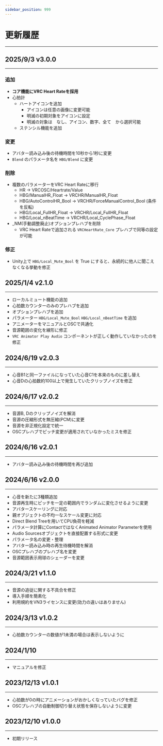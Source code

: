 ```yaml
---
sidebar_position: 999
---
```


# 更新履歴
---

## 2025/9/3 v3.0.0
---

### 追加
- **コア機能にVRC Heart Rateを採用**
- 心拍計
  - ハートアイコンを追加
    - アイコンは任意の画像に変更可能
    - 明滅の初期対象をアイコンに設定
    - 明滅の対象は　なし、アイコン、数字、全て　から選択可能
  - ステンシル機能を追加

### 変更
- アバター読み込み後の待機時間を10秒から1秒に変更
- `Blend` のパラメータ名を `HBG/Blend` に変更

### 削除
- 複数のパラメーターをVRC Heart Rateに移行
  - HR → VRCOSC/Heartrate/Value
  - HBG/ManualHR_Float → VRCHR/ManualHR_Float
  - HBG/AutoControlHR_Bool → VRCHR/ForceManualControl_Bool (条件を反転)
  - HBG/Local_FullHR_Float → VRCHR/Local_FullHR_Float
  - HBG/Local_nBeatTime → VRCHR/Local_CyclePhase_Float
- _NM(手動調整廃止)オプションプレハブを削除
  - VRC Heart Rateで追加される `VRCHeartRate_Core` プレハブで同等の設定が可能

### 修正
- Unity上で `HBG/Local_Mute_Bool` を True にすると、永続的に他人に聞こえなくなる挙動を修正

## 2025/1/4 v2.1.0
---

- ローカルミュート機能の追加
- 心拍数カウンターのみのプレハブを追加
- オプションプレハブを追加
- パラメーター `HBG/Local_Mute_Bool` `HBG/Local_nBeatTime` を追加
- アニメーターをマニュアルとOSCで共通化
- 音源範囲の変化を線形に修正
- `VRC Animator Play Audio` コンポーネントが正しく動作していなかったのを修正

## 2024/6/19 v2.0.3
---

- 心音B1と同一ファイルになっていた心音C1を本来のものに差し替え
- 心音Dの心拍数約100以上で発生していたクリップノイズを修正

## 2024/6/17 v2.0.2
---

- 音源B, Dのクリップノイズを解消
- 音源の圧縮形式を無圧縮(PCM)に変更
- 音源を非正規化設定で統一
- OSCプレハブでピッチ変更が適用されていなかったミスを修正

## 2024/6/16 v2.0.1
---

- アバター読み込み後の待機時間を再び追加

## 2024/6/16 v2.0.0
---

- 心音を新たに3種類追加
- 音源再生時にピッチを一定の範囲内でランダムに変化させるように変更
- アバタースケーリングに対応
- 親オブジェクトの不均一なスケール変更に対応
- Direct Blend Treeを用いてCPU負荷を軽減
- パラメータ計算にContactではなくAnimated Animator Parameterを使用
- Audio Sourcesオブジェクトを直接配置する形式に変更
- パラメータ名の変更・整理
- アバター読み込み時の再生待機時間を解消
- OSCプレハブのプレハブ名を変更
- 音源範囲表示用球のシェーダーを変更

## 2024/3/21 v1.1.0
---

- 音源の追従に関する不具合を修正
- 導入手順を簡素化
- 利用規約をVN3ライセンスに変更(効力の違いはありません)

## 2024/3/13 v1.0.2
---

- 心拍数カウンターの数値が1未満の場合は表示しないように

## 2024/1/10
---

- マニュアルを修正

## 2023/12/13 v1.0.1
---

- 心拍数が0の時にアニメーションがおかしくなっていたバグを修正
- OSCプレハブの自動制御切り替え状態を保存しないように変更

## 2023/12/10 v1.0.0
---

- 初期リリース